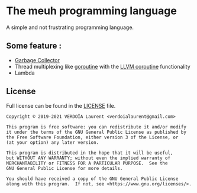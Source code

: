 <!-- vim:set ts=4 sw=4 tw=100 et: -->

# The meuh programming language

A simple and not frustrating programming language.

## Some feature :
- [Garbage Collector](https://en.wikipedia.org/wiki/Garbage_collection_(computer_science))
- Thread multiplexing like [goroutine](https://golang.org/doc/effective_go.html#goroutines) with
    the [LLVM coroutine](https://llvm.org/docs/Coroutines.html) functionality
- Lambda

## License

Full license can be found in the [LICENSE](LICENSE) file.

    Copyright © 2019-2021 VERDOÏA Laurent <verdoialaurent@gmail.com>

    This program is free software: you can redistribute it and/or modify
    it under the terms of the GNU General Public License as published by
    the Free Software Foundation, either version 3 of the License, or
    (at your option) any later version.

    This program is distributed in the hope that it will be useful,
    but WITHOUT ANY WARRANTY; without even the implied warranty of
    MERCHANTABILITY or FITNESS FOR A PARTICULAR PURPOSE.  See the
    GNU General Public License for more details.

    You should have received a copy of the GNU General Public License
    along with this program.  If not, see <https://www.gnu.org/licenses/>.
